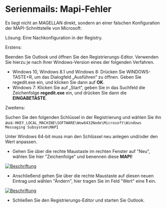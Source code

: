 # Serienmails: Mapi-Fehler

[1]:/assets/images/Magellan/11.png
[2]:/assets/images/Magellan/12.png

Es liegt nicht an MAGELLAN direkt, sondern an einer falschen Konfiguration der MAPI-Schnittstelle von Microsoft:

 Lösung: Eine Nachkonfiguration in der Registry.

Erstens:

Beenden Sie Outlook und öffnen Sie den Registrierungs-Editor. Verwenden Sie hierzu je nach Ihrer Windows-Version eines der folgenden Verfahren.

* Windows 10, Windows 8.1 und Windows 8: Drücken Sie WINDOWS-TASTE+R, um das Dialogfeld „Ausführen“ zu öffnen. Geben Sie regedit.exe ein, und klicken Sie dann auf **OK**.
* Windows 7: Klicken Sie auf „Start“, geben Sie in das Suchfeld die Zeichenfolge  **regedit.exe** ein, und drücken Sie dann die **EINGABETASTE**.

Zweitens:

Suchen Sie den folgenden Schlüssel in der Registrierung und wählen Sie ihn aus: `HKEY_LOCAL_MACHINE\SOFTWARE\Wow6432Node\Microsoft\Windows Messaging Subsystem\MAPI`

Unter Windows 64-bit muss man den Schlüssel neu anlegen und/oder den Wert anpassen.

* Gehen Sie über die rechte Maustaste im rechten Fenster auf "Neu", wählen Sie hier "Zeichenfolge" und benennen diese **MAPI**!

[![Beschriftung][1]][1]

* Anschließend gehen Sie über die rechte Maustaste auf diesen neuen Eintrag und wählen "Ändern", hier tragen Sie im Feld "Wert" eine **1** ein.

[![Beschriftung][2]][2]

* Schließen Sie den Registrierungs-Editor und starten Sie Outlook.

